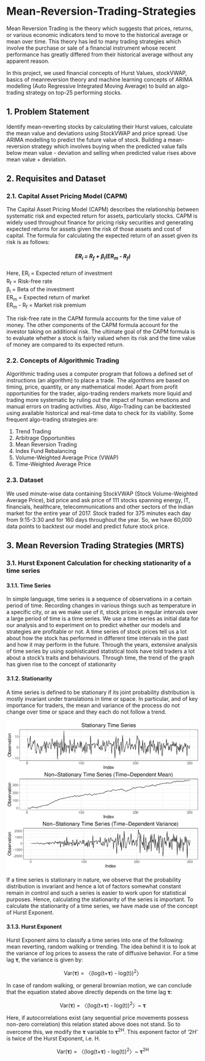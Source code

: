 # Mean-Reversion-Trading-Strategies

Mean Reversion Trading is the theory which suggests that prices, returns, or various economic indicators tend to move to the historical average or mean over time. This theory has led to many trading strategies which involve the purchase or sale of a financial instrument whose recent performance has greatly differed from their historical average without any apparent reason.

In this project, we used financial concepts of Hurst Values, stockVWAP, basics of meanreversion theory and machine learning concepts of ARIMA modelling (Auto Regressive Integrated Moving Average) to build an algo-trading strategy on top-25 performing stocks.

## 1. Problem Statement
Identify mean-reverting stocks by calculating their Hurst values, calculate the mean value and deviations using StockVWAP and price spread. Use ARIMA modelling to predict the future value of stock. Building a mean-reversion strategy which involves buying when the predicted value falls below mean value - deviation and selling when predicted value rises above mean value + deviation.

## 2.  Requisites and Dataset
### 2.1.  Capital Asset Pricing Model (CAPM)
The Capital Asset Pricing Model (CAPM) describes the relationship between systematic risk and expected return for assets, particularly stocks. CAPM is widely used throughout finance for pricing risky securities and generating expected returns for assets given the risk of those assets and cost of capital. The formula for calculating the expected return of an asset given its risk is as follows:

##### <p align="center"> ER<sub>i</sub> = R<sub>f</sub> + β<sub>i</sub>(ER<sub>m</sub> - R<sub>f</sub>) </p>

Here,
ER<sub>i</sub> = Expected return of investment <br/>
R<sub>f</sub> = Risk-free rate <br/>
β<sub>i</sub> = Beta of the investment <br/>
ER<sub>m</sub> = Expected return of market <br/>
ER<sub>m</sub> - R<sub>f</sub> = Market risk premium

The risk-free rate in the CAPM formula accounts for the time value of money. The other components of the CAPM formula account for the investor taking on additional risk. The ultimate goal of the CAPM formula is to evaluate whether a stock is fairly valued when its risk and the time value of money are compared to its expected return.

### 2.2. Concepts of Algorithmic Trading
Algorithmic trading uses a computer program that follows a defined set of instructions (an algorithm) to place a trade. The algorithms are based on timing, price, quantity, or any mathematical model. Apart from profit opportunities for the trader, algo-trading renders markets more liquid and trading more systematic by ruling out the impact of human emotions and manual errors on trading activities. Also, Algo-Trading can be backtested using available historical and real-time data to check for its viability. Some frequent algo-trading strategies are:
1. Trend Trading
2. Arbitrage Opportunities
3. Mean Reversion Trading
4. Index Fund Rebalancing
5. Volume-Weighted Average Price (VWAP)
6. Time-Weighted Average Price

### 2.3. Dataset
We used minute-wise data containing StockVWAP (Stock Volume-Weighted Average Price), bid price and ask price of 111 stocks spanning energy, IT, financials, healthcare, telecommunications and other sectors of the Indian market for the entire year of 2017. Stock traded for 375 minutes each day from 9:15-3:30 and for 160 days throughout the year. So, we have 60,000 data points to backtest our model and predict future stock price.

## 3. Mean Reversion Trading Strategies (MRTS)
### 3.1. Hurst Exponent Calculation for checking stationarity of a time series
#### 3.1.1. Time Series
In simple language, time series is a sequence of observations in a certain period of time. Recording changes in various things such as temperature in a specific city, or as we make use of it, stock prices in regular intervals over a large period of time is a time series. We use a time series as initial data for our analysis and to experiment on to predict whether our models and strategies are profitable or not. A time series of stock prices tell us a lot about how the stock has performed in different time intervals in the past and how it may perform in the future. Through the years, extensive analysis of time series by using sophisticated statistical tools have told traders a lot about a stock’s traits and behaviours. Through time, the trend of the graph has given rise to the concept of stationarity

#### 3.1.2. Stationarity
A time series is defined to be stationary if its joint probability distribution is mostly invariant under translations in time or space. In particular, and of key importance for traders, the mean and variance of the process do not change over time or space and they each do not follow a trend.

![Examples-for-stationary-and-non-stationary-time-series](https://github.com/DevanshParmar/Mean-Reversion-Trading-Strategies/blob/main/images/Examples-for-stationary-and-non-stationary-time-series.png)

If a time series is stationary in nature, we observe that the probability distribution is invariant and hence a lot of factors somewhat constant remain in control and such a series is easier to work upon for statistical purposes. Hence, calculating the stationarity of the series is important. To calculate the stationarity of a time series, we have made use of the concept of Hurst Exponent.


#### 3.1.3. Hurst Exponent
Hurst Exponent aims to classify a time series into one of the following: mean reverting, random walking or trending. The idea behind it is to look at the variance of log prices to assess the rate of diffusive behavior. For a time lag 𝛕, the variance is given by:

<p align="center"> Var(𝛕) = 〈(log(t+𝛕) - log(t))<sup>2</sup>〉</p>

In case of random walking, or general brownian motion, we can conclude that the equation stated above directly depends on the time lag 𝛕:

<p align="center"> Var(𝛕) = 〈(log(t+𝛕) - log(t))<sup>2</sup>〉~ 𝛕</p>

Here, if autocorrelations exist (any sequential price movements possess non-zero correlation) this relation stated above does not stand. So to overcome this, we modify the 𝛕 variable to 𝛕<sup>2H</sup>. This exponent factor of ‘2H’ is twice of the Hurst Exponent, i.e. H.

<p align="center"> Var(𝛕) = 〈(log(t+𝛕) - log(t))<sup>2</sup>〉~ 𝛕<sup>2H</sup></p>
